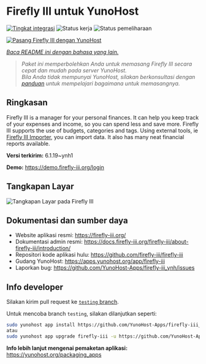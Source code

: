 <!--
N.B.: README ini dibuat secara otomatis oleh <https://github.com/YunoHost/apps/tree/master/tools/readme_generator>
Ini TIDAK boleh diedit dengan tangan.
-->

# Firefly III untuk YunoHost

[![Tingkat integrasi](https://dash.yunohost.org/integration/firefly-iii.svg)](https://ci-apps.yunohost.org/ci/apps/firefly-iii/) ![Status kerja](https://ci-apps.yunohost.org/ci/badges/firefly-iii.status.svg) ![Status pemeliharaan](https://ci-apps.yunohost.org/ci/badges/firefly-iii.maintain.svg)

[![Pasang Firefly III dengan YunoHost](https://install-app.yunohost.org/install-with-yunohost.svg)](https://install-app.yunohost.org/?app=firefly-iii)

*[Baca README ini dengan bahasa yang lain.](./ALL_README.md)*

> *Paket ini memperbolehkan Anda untuk memasang Firefly III secara cepat dan mudah pada server YunoHost.*  
> *Bila Anda tidak mempunyai YunoHost, silakan berkonsultasi dengan [panduan](https://yunohost.org/install) untuk mempelajari bagaimana untuk memasangnya.*

## Ringkasan

Firefly III is a manager for your personal finances. It can help you keep track of your expenses and income, so you can spend less and save more. Firefly III supports the use of budgets, categories and tags. Using external tools, ie [Firefly III Importer](https://github.com/YunoHost-Apps/firefly-iii-di_ynh), you can import data. It also has many neat financial reports available.


**Versi terkirim:** 6.1.19~ynh1

**Demo:** <https://demo.firefly-iii.org/login>

## Tangkapan Layar

![Tangkapan Layar pada Firefly III](./doc/screenshots/imac-complete.png)

## Dokumentasi dan sumber daya

- Website aplikasi resmi: <https://firefly-iii.org/>
- Dokumentasi admin resmi: <https://docs.firefly-iii.org/firefly-iii/about-firefly-iii/introduction/>
- Repositori kode aplikasi hulu: <https://github.com/firefly-iii/firefly-iii>
- Gudang YunoHost: <https://apps.yunohost.org/app/firefly-iii>
- Laporkan bug: <https://github.com/YunoHost-Apps/firefly-iii_ynh/issues>

## Info developer

Silakan kirim pull request ke [`testing` branch](https://github.com/YunoHost-Apps/firefly-iii_ynh/tree/testing).

Untuk mencoba branch `testing`, silakan dilanjutkan seperti:

```bash
sudo yunohost app install https://github.com/YunoHost-Apps/firefly-iii_ynh/tree/testing --debug
atau
sudo yunohost app upgrade firefly-iii -u https://github.com/YunoHost-Apps/firefly-iii_ynh/tree/testing --debug
```

**Info lebih lanjut mengenai pemaketan aplikasi:** <https://yunohost.org/packaging_apps>
